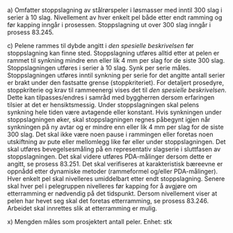 a) Omfatter stoppslagning av stålrørspeler i løsmasser med inntil 300 slag i serier à 10 slag. Nivellement av hver enkelt pel både etter endt ramming og før kapping inngår i prosessen.
Stoppslagning ut over 300 slag inngår i prosess 83.245.

c) Pelene rammes til dybde angitt i *den spesielle beskrivelsen* før stoppslagning kan finne sted.
Stoppslagning utføres alltid etter at pelen er rammet til synkning mindre enn eller lik 4 mm per slag for de siste 300 slag. Stoppslagningen utføres i serier à 10 slag. Synk per serie måles. Stoppslagningen utføres inntil synkning per serie for det angitte antall serier er brakt under den fastsatte grense (stoppkriteriet).
For detaljert prosedyre, stoppkriterie og krav til rammeenergi vises det til *den spesielle beskrivelsen*. Dette kan tilpasses/endres i samråd med byggherren dersom erfaringen tilsier at det er hensiktsmessig.
Under stoppslagningen skal pelens synkning hele tiden være avtagende eller konstant. Hvis synkningen under stoppslagningen øker, skal stoppslagningen regnes påbegynt igjen når synkningen på ny avtar og er mindre enn eller lik 4 mm per slag for de siste 300 slag.
Det skal ikke være noen pause i rammingen eller foretas noen utskiftning av pute eller mellomlegg like før eller under stoppslagningen.
Det skal utføres bevegelsesmåling på en representativ slagserie i sluttfasen av stoppslagningen. Det skal videre utføres PDA-målinger dersom dette er angitt, se prosess 83.251.
Det skal verifiseres at karakteristisk bæreevne er oppnådd etter dynamiske metoder (rammeformel og/eller PDA-målinger).
Hver enkelt pel skal nivelleres umiddelbart etter endt stoppslagning. Senere skal hver pel i pelegruppen nivelleres før kapping for å avgjøre om etterramming er nødvendig på det tidspunkt.
Dersom nivellement viser at pelen har hevet seg skal det foretas etterramming, se prosess 83.246. Arbeidet skal innrettes slik at etterramming er mulig.

x) Mengden måles som prosjektert antall peler. Enhet: stk

